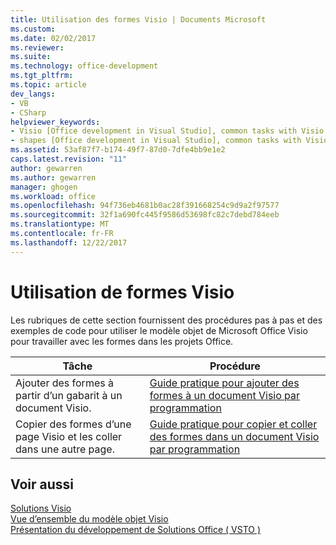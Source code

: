 ```yaml
---
title: Utilisation des formes Visio | Documents Microsoft
ms.custom: 
ms.date: 02/02/2017
ms.reviewer: 
ms.suite: 
ms.technology: office-development
ms.tgt_pltfrm: 
ms.topic: article
dev_langs:
- VB
- CSharp
helpviewer_keywords:
- Visio [Office development in Visual Studio], common tasks with Visio shapes
- shapes [Office development in Visual Studio], common tasks with Visio shapes
ms.assetid: 53af87f7-b174-49f7-87d0-7dfe4bb9e1e2
caps.latest.revision: "11"
author: gewarren
ms.author: gewarren
manager: ghogen
ms.workload: office
ms.openlocfilehash: 94f736eb4681b0ac28f391668254c9d9a2f97577
ms.sourcegitcommit: 32f1a690fc445f9586d53698fc82c7debd784eeb
ms.translationtype: MT
ms.contentlocale: fr-FR
ms.lasthandoff: 12/22/2017
---
```

# <a name="working-with-visio-shapes"></a>Utilisation de formes Visio
  Les rubriques de cette section fournissent des procédures pas à pas et des exemples de code pour utiliser le modèle objet de Microsoft Office Visio pour travailler avec les formes dans les projets Office.  
  
|Tâche|Procédure|  
|----------|---------------|  
|Ajouter des formes à partir d’un gabarit à un document Visio.|[Guide pratique pour ajouter des formes à un document Visio par programmation](../vsto/how-to-programmatically-add-shapes-to-a-visio-document.md)|  
|Copier des formes d’une page Visio et les coller dans une autre page.|[Guide pratique pour copier et coller des formes dans un document Visio par programmation](../vsto/how-to-programmatically-copy-and-paste-shapes-in-a-visio-document.md)|  
  
## <a name="see-also"></a>Voir aussi  
 [Solutions Visio](../vsto/visio-solutions.md)   
 [Vue d’ensemble du modèle objet Visio](../vsto/visio-object-model-overview.md)   
 [Présentation du développement de Solutions Office &#40; VSTO &#41;](../vsto/office-solutions-development-overview-vsto.md)  
  
  